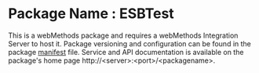 # Package Name : ESBTest
This is a webMethods package and requires a webMethods Integration Server to host it. Package versioning and configuration can be found in the package [manifest](./ESBTest/manifest.v3) file. Service and API documentation is available on the package's home page http://&lt;server&gt;:&lt;port&gt;/&lt;packagename>.